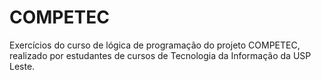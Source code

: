# COMPETEC
Exercícios do curso de lógica de programação do projeto COMPETEC, realizado por estudantes de cursos de Tecnologia da Informação da USP Leste.
